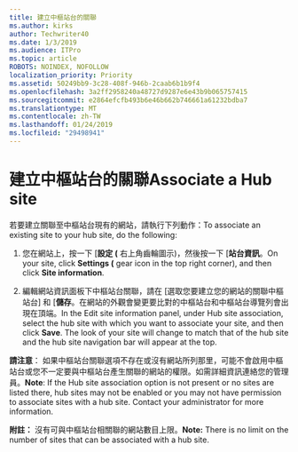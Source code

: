 ```yaml
---
title: 建立中樞站台的關聯
ms.author: kirks
author: Techwriter40
ms.date: 1/3/2019
ms.audience: ITPro
ms.topic: article
ROBOTS: NOINDEX, NOFOLLOW
localization_priority: Priority
ms.assetid: 50249bb9-3c28-408f-946b-2caab6b1b9f4
ms.openlocfilehash: 3a2ff2958240a48727d9287e6e43b9b065757415
ms.sourcegitcommit: e2864efcfb493b6e46b662b746661a61232bdba7
ms.translationtype: MT
ms.contentlocale: zh-TW
ms.lasthandoff: 01/24/2019
ms.locfileid: "29498941"
---
```

# <a name="associate-a-hub-site"></a><span data-ttu-id="aa612-102">建立中樞站台的關聯</span><span class="sxs-lookup"><span data-stu-id="aa612-102">Associate a Hub site</span></span>

<span data-ttu-id="aa612-103">若要建立關聯至中樞站台現有的網站，請執行下列動作：</span><span class="sxs-lookup"><span data-stu-id="aa612-103">To associate an existing site to your hub site, do the following:</span></span>
  
1. <span data-ttu-id="aa612-104">您在網站上，按一下 [**設定 (** 右上角齒輪圖示)，然後按一下 [**站台資訊**。</span><span class="sxs-lookup"><span data-stu-id="aa612-104">On your site, click **Settings (** gear icon in the top right corner), and then click **Site information**.</span></span> 
    
2. <span data-ttu-id="aa612-p101">編輯網站資訊面板下中樞站台關聯，請在 [選取您要建立您的網站的關聯中樞站台] 和 [**儲存**。在網站的外觀會變更要比對的中樞站台和中樞站台導覽列會出現在頂端。</span><span class="sxs-lookup"><span data-stu-id="aa612-p101">In the Edit site information panel, under Hub site association, select the hub site with which you want to associate your site, and then click **Save**. The look of your site will change to match that of the hub site and the hub site navigation bar will appear at the top.</span></span> 
    
 <span data-ttu-id="aa612-p102">**請注意**： 如果中樞站台關聯選項不存在或沒有網站所列那里，可能不會啟用中樞站台或您不一定要與中樞站台產生關聯的網站的權限。如需詳細資訊連絡您的管理員。</span><span class="sxs-lookup"><span data-stu-id="aa612-p102">**Note**: If the Hub site association option is not present or no sites are listed there, hub sites may not be enabled or you may not have permission to associate sites with a hub site. Contact your administrator for more information.</span></span> 
  
 <span data-ttu-id="aa612-109">**附註：** 沒有可與中樞站台相關聯的網站數目上限。</span><span class="sxs-lookup"><span data-stu-id="aa612-109">**Note:** There is no limit on the number of sites that can be associated with a hub site.</span></span> 
  

